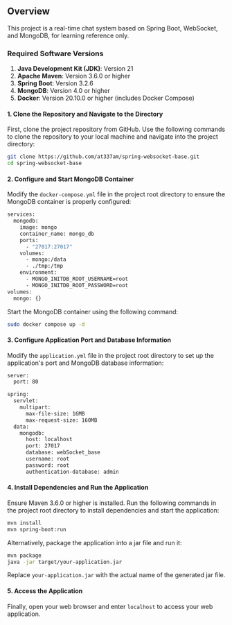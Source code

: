 ## Overview

This project is a real-time chat system based on Spring Boot, WebSocket, and MongoDB, for learning reference only.

### Required Software Versions

1. **Java Development Kit (JDK)**: Version 21
2. **Apache Maven**: Version 3.6.0 or higher
3. **Spring Boot**: Version 3.2.6
4. **MongoDB**: Version 4.0 or higher
5. **Docker**: Version 20.10.0 or higher (includes Docker Compose)

#### 1. Clone the Repository and Navigate to the Directory

First, clone the project repository from GitHub. Use the following commands to clone the repository to your local machine and navigate into the project directory:

```bash
git clone https://github.com/at337am/spring-websocket-base.git
cd spring-websocket-base
```

#### 2. Configure and Start MongoDB Container

Modify the `docker-compose.yml` file in the project root directory to ensure the MongoDB container is properly configured:

```bash
services:
  mongodb:
    image: mongo
    container_name: mongo_db
    ports:
      - "27017:27017"
    volumes:
      - mongo:/data
      - ./tmp:/tmp
    environment:
      - MONGO_INITDB_ROOT_USERNAME=root
      - MONGO_INITDB_ROOT_PASSWORD=root
volumes:
  mongo: {}
```

Start the MongoDB container using the following command:

```bash
sudo docker compose up -d
```

#### 3. Configure Application Port and Database Information

Modify the `application.yml` file in the project root directory to set up the application's port and MongoDB database information:

```bash
server:
  port: 80

spring:
  servlet:
    multipart:
      max-file-size: 16MB
      max-request-size: 160MB
  data:
    mongodb:
      host: localhost
      port: 27017
      database: webSocket_base
      username: root
      password: root
      authentication-database: admin
```

#### 4. Install Dependencies and Run the Application

Ensure Maven 3.6.0 or higher is installed. Run the following commands in the project root directory to install dependencies and start the application:

```bash
mvn install
mvn spring-boot:run
```

Alternatively, package the application into a jar file and run it:

```bash
mvn package
java -jar target/your-application.jar
```

Replace `your-application.jar` with the actual name of the generated jar file.

#### 5. Access the Application

Finally, open your web browser and enter `localhost` to access your web application.
